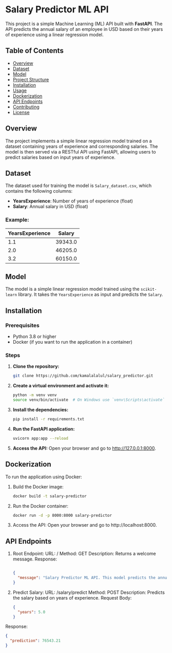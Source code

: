 # Salary Predictor ML API

This project is a simple Machine Learning (ML) API built with **FastAPI**. The API predicts the annual salary of an employee in USD based on their years of experience using a linear regression model.

## Table of Contents
- [Overview](#overview)
- [Dataset](#dataset)
- [Model](#model)
- [Project Structure](#project-structure)
- [Installation](#installation)
- [Usage](#usage)
- [Dockerization](#dockerization)
- [API Endpoints](#api-endpoints)
- [Contributing](#contributing)
- [License](#license)

## Overview
The project implements a simple linear regression model trained on a dataset containing years of experience and corresponding salaries. The model is then served via a RESTful API using FastAPI, allowing users to predict salaries based on input years of experience.

## Dataset
The dataset used for training the model is `Salary_dataset.csv`, which contains the following columns:
- **YearsExperience**: Number of years of experience (float)
- **Salary**: Annual salary in USD (float)

### Example:
| YearsExperience | Salary  |
|-----------------|---------|
| 1.1             | 39343.0 |
| 2.0             | 46205.0 |
| 3.2             | 60150.0 |

## Model
The model is a simple linear regression model trained using the `scikit-learn` library. It takes the `YearsExperience` as input and predicts the `Salary`.

## Installation

### Prerequisites
- Python 3.8 or higher
- Docker (if you want to run the application in a container)

### Steps
1. **Clone the repository:**
   ```bash
   git clone https://github.com/kamalalalul/salary_predictor.git
   
2. **Create a virtual environment and activate it:**
   ```bash
   python -m venv venv
   source venv/bin/activate  # On Windows use `venv\Scripts\activate`

3. **Install the dependencies:**
   ```bash
   pip install -r requirements.txt

4. **Run the FastAPI application:**
   ```bash
   uvicorn app:app --reload

5. **Access the API:** 
Open your browser and go to http://127.0.0.1:8000.

## Dockerization
To run the application using Docker:

1. Build the Docker image:
   ```bash
   docker build -t salary-predictor

2. Run the Docker container:
   ```bash
   docker run -d -p 8000:8000 salary-predictor

3. Access the API: Open your browser and go to http://localhost:8000.

## API Endpoints
1. Root Endpoint:
URL: /
Method: GET
Description: Returns a welcome message.
Response:
   ```json
   
   {
     "message": "Salary Predictor ML API. This model predicts the annual salary of an employee in USD based on their years of experience. It is a simple linear regression model created using a 1-feature dataset."
   }
2. Predict Salary:
URL: /salary/predict
Method: POST
Description: Predicts the salary based on years of experience.
Request Body:
   ```json
   {
     "years": 5.0
   }

Response:
   ```json
   {
     "prediction": 76543.21
   }
